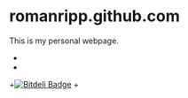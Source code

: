 romanripp.github.com
====================

This is my personal webpage. 

+
 +
 +[![Bitdeli Badge](https://d2weczhvl823v0.cloudfront.net/RomanRipp/romanripp.github.com/trend.png)](https://bitdeli.com/free "Bitdeli Badge")
 +
